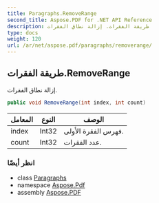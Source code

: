 ```yaml
---
title: Paragraphs.RemoveRange
second_title: Aspose.PDF for .NET API Reference
description: طريقة الفقرات. إزالة نطاق الفقرات
type: docs
weight: 120
url: /ar/net/aspose.pdf/paragraphs/removerange/
---
```

## طريقة الفقرات.RemoveRange

إزالة نطاق الفقرات.

```csharp
public void RemoveRange(int index, int count)
```

| المعامل | النوع | الوصف |
| --- | --- | --- |
| index | Int32 | فهرس الفقرة الأولى. |
| count | Int32 | عدد الفقرات. |

### انظر أيضًا

* class [Paragraphs](../)
* namespace [Aspose.Pdf](../../../aspose.pdf/)
* assembly [Aspose.PDF](../../../)